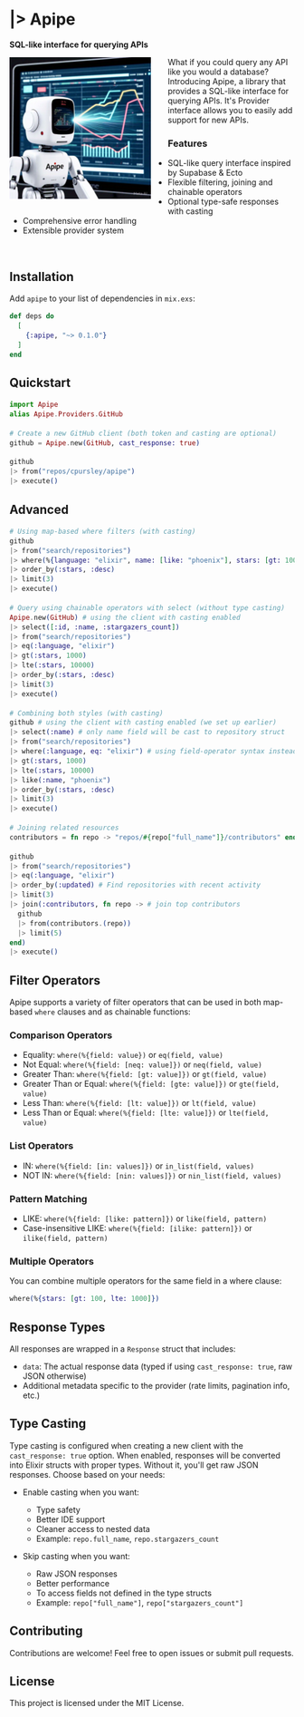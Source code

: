 # |> Apipe

**SQL-like interface for querying APIs**

<img src="mascot.jpeg" width="250" style="float: left; margin-right: 30px; margin-bottom: 30px;" alt="Apipe mascot" />

What if you could query any API like you would a database? Introducing Apipe, a library that provides a SQL-like interface for querying APIs. It's Provider interface allows you to easily add support for new APIs.

### Features

* SQL-like query interface inspired by Supabase & Ecto
* Flexible filtering, joining and chainable operators
* Optional type-safe responses with casting
* Comprehensive error handling
* Extensible provider system

<br clear="left"/>

## Installation

Add `apipe` to your list of dependencies in `mix.exs`:

```elixir
def deps do
  [
    {:apipe, "~> 0.1.0"}
  ]
end
```

## Quickstart

```elixir
import Apipe
alias Apipe.Providers.GitHub

# Create a new GitHub client (both token and casting are optional)
github = Apipe.new(GitHub, cast_response: true)

github
|> from("repos/cpursley/apipe")
|> execute()
```

## Advanced

```elixir
# Using map-based where filters (with casting)
github
|> from("search/repositories")
|> where(%{language: "elixir", name: [like: "phoenix"], stars: [gt: 1000, lte: 10000]})
|> order_by(:stars, :desc)
|> limit(3)
|> execute()

# Query using chainable operators with select (without type casting)
Apipe.new(GitHub) # using the client with casting enabled
|> select([:id, :name, :stargazers_count])
|> from("search/repositories")
|> eq(:language, "elixir")
|> gt(:stars, 1000)
|> lte(:stars, 10000)
|> order_by(:stars, :desc)
|> limit(3)
|> execute()

# Combining both styles (with casting)
github # using the client with casting enabled (we set up earlier)
|> select(:name) # only name field will be cast to repository struct
|> from("search/repositories")
|> where(:language, eq: "elixir") # using field-operator syntax instead of maps
|> gt(:stars, 1000)
|> lte(:stars, 10000)
|> like(:name, "phoenix")
|> order_by(:stars, :desc)
|> limit(3)
|> execute()

# Joining related resources
contributors = fn repo -> "repos/#{repo["full_name"]}/contributors" end

github
|> from("search/repositories")
|> eq(:language, "elixir")
|> order_by(:updated) # Find repositories with recent activity
|> limit(3)
|> join(:contributors, fn repo -> # join top contributors
  github
  |> from(contributors.(repo))
  |> limit(5)
end)
|> execute()
```

## Filter Operators

Apipe supports a variety of filter operators that can be used in both map-based `where` clauses and as chainable functions:

### Comparison Operators
- Equality: `where(%{field: value})` or `eq(field, value)`
- Not Equal: `where(%{field: [neq: value]})` or `neq(field, value)`
- Greater Than: `where(%{field: [gt: value]})` or `gt(field, value)`
- Greater Than or Equal: `where(%{field: [gte: value]})` or `gte(field, value)`
- Less Than: `where(%{field: [lt: value]})` or `lt(field, value)`
- Less Than or Equal: `where(%{field: [lte: value]})` or `lte(field, value)`

### List Operators
- IN: `where(%{field: [in: values]})` or `in_list(field, values)`
- NOT IN: `where(%{field: [nin: values]})` or `nin_list(field, values)`

### Pattern Matching
- LIKE: `where(%{field: [like: pattern]})` or `like(field, pattern)`
- Case-insensitive LIKE: `where(%{field: [ilike: pattern]})` or `ilike(field, pattern)`

### Multiple Operators
You can combine multiple operators for the same field in a where clause:
```elixir
where(%{stars: [gt: 100, lte: 1000]})
```

## Response Types

All responses are wrapped in a `Response` struct that includes:
- `data`: The actual response data (typed if using `cast_response: true`, raw JSON otherwise)
- Additional metadata specific to the provider (rate limits, pagination info, etc.)

## Type Casting

Type casting is configured when creating a new client with the `cast_response: true` option. When enabled, responses will be converted into Elixir structs with proper types. Without it, you'll get raw JSON responses. Choose based on your needs:

- Enable casting when you want:
  - Type safety
  - Better IDE support
  - Cleaner access to nested data
  - Example: `repo.full_name`, `repo.stargazers_count`

- Skip casting when you want:
  - Raw JSON responses
  - Better performance
  - To access fields not defined in the type structs
  - Example: `repo["full_name"]`, `repo["stargazers_count"]`

## Contributing

Contributions are welcome! Feel free to open issues or submit pull requests.

## License

This project is licensed under the MIT License.

